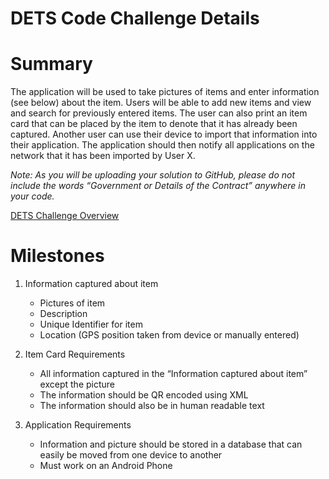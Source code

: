 # DETS Code Challenge Details

# Summary
The application will be used to take pictures of items and enter information (see below) about the item. Users will be able to add new items and view and search for previously entered items. The user can also print an item card that can be placed by the item to denote that it has already been captured. Another user can use their device to import that information into their application. The application should then notify all applications on the network that it has been imported by User X.

*Note: As you will be uploading your solution to GitHub, please do not include the words “Government or Details of the Contract” anywhere in your code.*

[DETS Challenge Overview](/DETS-Code-Challenge.mdown)

# Milestones

1. Information captured about item
	- Pictures of item
	- Description
	- Unique Identifier for item
	- Location (GPS position taken from device or manually entered)

2. Item Card Requirements
	- All information captured in the “Information captured about item” except the picture
	- The information should be QR encoded using XML
	- The information should also be in human readable text

3. Application Requirements
	- Information and picture should be stored in a database that can easily be moved from one device to another
	- Must work on an Android Phone
